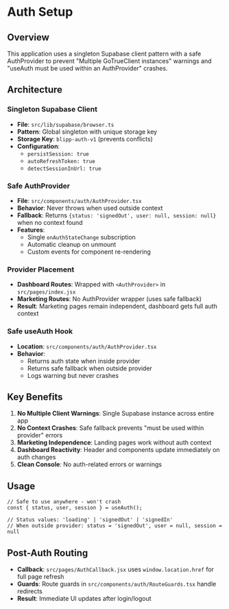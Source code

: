 # Auth Setup

## Overview
This application uses a singleton Supabase client pattern with a safe AuthProvider to prevent "Multiple GoTrueClient instances" warnings and "useAuth must be used within an AuthProvider" crashes.

## Architecture

### Singleton Supabase Client
- **File**: `src/lib/supabase/browser.ts`
- **Pattern**: Global singleton with unique storage key
- **Storage Key**: `blipp-auth-v1` (prevents conflicts)
- **Configuration**: 
  - `persistSession: true`
  - `autoRefreshToken: true`
  - `detectSessionInUrl: true`

### Safe AuthProvider
- **File**: `src/components/auth/AuthProvider.tsx`
- **Behavior**: Never throws when used outside context
- **Fallback**: Returns `{status: 'signedOut', user: null, session: null}` when no context found
- **Features**:
  - Single `onAuthStateChange` subscription
  - Automatic cleanup on unmount
  - Custom events for component re-rendering

### Provider Placement
- **Dashboard Routes**: Wrapped with `<AuthProvider>` in `src/pages/index.jsx`
- **Marketing Routes**: No AuthProvider wrapper (uses safe fallback)
- **Result**: Marketing pages remain independent, dashboard gets full auth context

### Safe useAuth Hook
- **Location**: `src/components/auth/AuthProvider.tsx`
- **Behavior**: 
  - Returns auth state when inside provider
  - Returns safe fallback when outside provider
  - Logs warning but never crashes

## Key Benefits
1. **No Multiple Client Warnings**: Single Supabase instance across entire app
2. **No Context Crashes**: Safe fallback prevents "must be used within provider" errors
3. **Marketing Independence**: Landing pages work without auth context
4. **Dashboard Reactivity**: Header and components update immediately on auth changes
5. **Clean Console**: No auth-related errors or warnings

## Usage
```tsx
// Safe to use anywhere - won't crash
const { status, user, session } = useAuth();

// Status values: 'loading' | 'signedOut' | 'signedIn'
// When outside provider: status = 'signedOut', user = null, session = null
```

## Post-Auth Routing
- **Callback**: `src/pages/AuthCallback.jsx` uses `window.location.href` for full page refresh
- **Guards**: Route guards in `src/components/auth/RouteGuards.tsx` handle redirects
- **Result**: Immediate UI updates after login/logout
